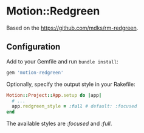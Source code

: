 # Motion::Redgreen

Based on the https://github.com/mdks/rm-redgreen.

## Configuration

Add to your Gemfile and run `bundle install`:

```ruby
gem 'motion-redgreen'
```

Optionally, specify the output style in your Rakefile:

```ruby
Motion::Project::App.setup do |app|
  # ...
  app.redgreen_style = :full # default: :focused
end
```

The available styles are *:focused* and *:full*.
